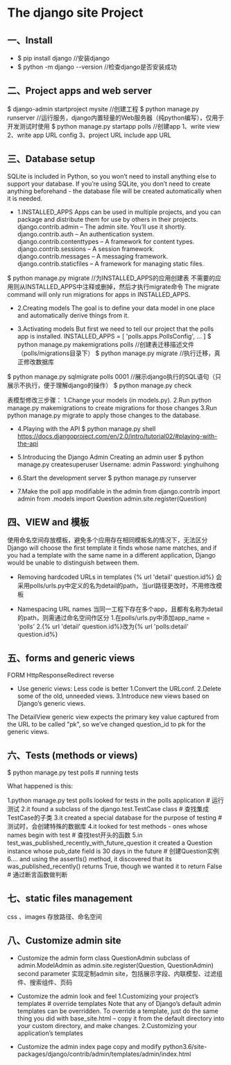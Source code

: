 The django site Project
================

## 一、Install

- $ pip install django //安装django
- $ python -m django --version //检查django是否安装成功

## 二、Project apps and web server
$ django-admin startproject mysite //创建工程
$ python manage.py runserver //运行服务，django内置轻量的Web服务器（纯python编写），仅用于开发测试时使用
$ python manage.py startapp polls //创建app
1、write view
2、write app URL config
3、project URL include app URL

## 三、Database setup

SQLite is included in Python, so you won’t need to install anything else to support your database.
If you’re using SQLite, you don’t need to create anything beforehand - the database file will be created automatically when it is needed.

- 1.INSTALLED_APPS
Apps can be used in multiple projects, and you can package and distribute them for use by others in their projects.
django.contrib.admin – The admin site. You’ll use it shortly.
django.contrib.auth – An authentication system.
django.contrib.contenttypes – A framework for content types.
django.contrib.sessions – A session framework.
django.contrib.messages – A messaging framework.
django.contrib.staticfiles – A framework for managing static files.

$ python manage.py migrate //为INSTALLED_APPS的应用创建表
不需要的应用则从INSTALLED_APPS中注释或删掉，然后才执行migrate命令
The migrate command will only run migrations for apps in INSTALLED_APPS.

- 2.Creating models
The goal is to define your data model in one place and automatically derive things from it.

- 3.Activating models
But first we need to tell our project that the polls app is installed.
INSTALLED_APPS = [
    'polls.apps.PollsConfig',
    ...
    ]
$ python manage.py makemigrations polls //创建表迁移描述文件（polls/migrations目录下）
$ python manage.py migrate //执行迁移，真正修改数据库

$ python manage.py sqlmigrate polls 0001 //展示django执行的SQL语句（只展示不执行，便于理解django的操作）
$ python manage.py check

表模型修改三步骤：
1.Change your models (in models.py).
2.Run python manage.py makemigrations to create migrations for those changes
3.Run python manage.py migrate to apply those changes to the database.

- 4.Playing with the API
$ python manage.py shell
https://docs.djangoproject.com/en/2.0/intro/tutorial02/#playing-with-the-api

- 5.Introducing the Django Admin
Creating an admin user
$ python manage.py createsuperuser
Username: admin
Password: yinghuihong

- 6.Start the development server
$ python manage.py runserver

- 7.Make the poll app modifiable in the admin
from django.contrib import admin
from .models import Question
admin.site.register(Question)

## 四、VIEW and 模板
使用命名空间存放模板，避免多个应用存在相同模板名的情况下，无法区分
Django will choose the first template it finds whose name matches, and if you had a template with the same name in a
different application, Django would be unable to distinguish between them.

- Removing hardcoded URLs in templates
{% url 'detail' question.id%} 会采用polls/urls.py中定义的名为detail的path，当url路径更改时，不用修改模板

- Namespacing URL names
当同一工程下存在多个app，且都有名称为detail的path，则需通过命名空间作区分
1.在polls/urls.py中添加app_name = 'polls'
2.{% url 'detail' question.id%}改为{% url 'polls:detail' question.id%}

## 五、forms and generic views
FORM HttpResponseRedirect reverse

- Use generic views: Less code is better
1.Convert the URLconf.
2.Delete some of the old, unneeded views.
3.Introduce new views based on Django’s generic views.

The DetailView generic view expects the primary key value captured from the URL to be called "pk",
so we’ve changed question_id to pk for the generic views.

## 六、Tests (methods or views)
$ python manage.py test polls # running tests

What happened is this:

1.python manage.py test polls looked for tests in the polls application # 运行测试
2.it found a subclass of the django.test.TestCase class # 查找集成TestCase的子类
3.it created a special database for the purpose of testing # 测试时，会创建特殊的数据库
4.it looked for test methods - ones whose names begin with test # 查找test开头的函数
5.in test_was_published_recently_with_future_question it created a Question instance whose pub_date field is 30 days in the future # 创建Question实例
6.… and using the assertIs() method, it discovered that its was_published_recently() returns True, though we wanted it to return False # 通过断言函数做判断


## 七、static files management
css 、images 存放路径、命名空间

## 八、Customize admin site
- Customize the admin form
class QuestionAdmin subclass of admin.ModelAdmin as admin.site.register(Question, QuestionAdmin) second parameter
实现定制admin site，包括展示字段、内联模型、过滤组件、搜索组件、页码

- Customize the admin look and feel
1.Customizing your project’s templates # override templates
Note that any of Django’s default admin templates can be overridden. To override a template,
just do the same thing you did with base_site.html – copy it from the default directory into your custom directory, and make changes.
2.Customizing your application’s templates

- Customize the admin index page
copy and modify python3.6/site-packages/django/contrib/admin/templates/admin/index.html



